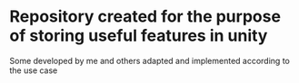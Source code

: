 # Repository created for the purpose of storing useful features in unity

Some developed by me and others adapted and implemented according to the use case
